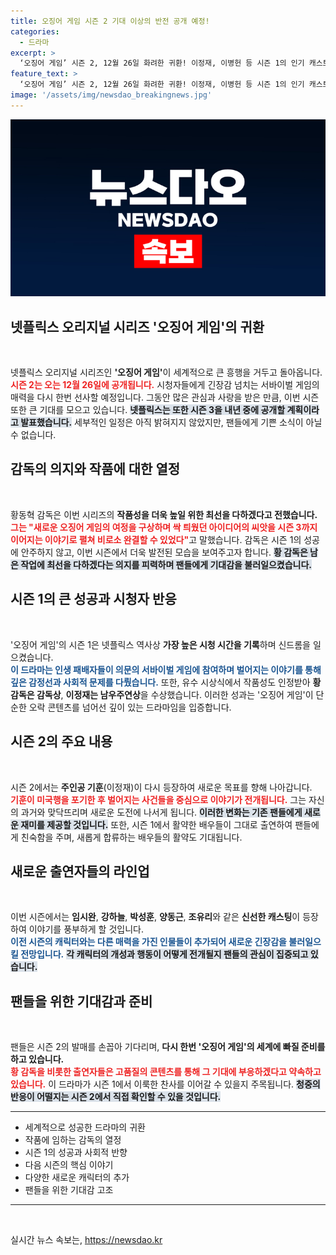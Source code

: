 ```yaml
---
title: 오징어 게임 시즌 2 기대 이상의 반전 공개 예정!
categories:
  - 드라마
excerpt: >
  ‘오징어 게임’ 시즌 2, 12월 26일 화려한 귀환! 이정재, 이병헌 등 시즌 1의 인기 캐스트와 임시완, 강하늘이 함께한다. 황동혁 감독은 최선을 다하겠다고 포부를 밝혔다. 기대하세요!
feature_text: >
  ‘오징어 게임’ 시즌 2, 12월 26일 화려한 귀환! 이정재, 이병헌 등 시즌 1의 인기 캐스트와 임시완, 강하늘이 함께한다. 황동혁 감독은 최선을 다하겠다고 포부를 밝혔다. 기대하세요!
image: '/assets/img/newsdao_breakingnews.jpg'
---
```


<p><img src="/assets/img/newsdao_breakingnews.jpg" alt="ontimetimes 속보" /></p>

<h2 data-ke-size="size26">넷플릭스 오리지널 시리즈 '오징어 게임'의 귀환</h2>

<p data-ke-size="size16">&nbsp;</p>

<p data-ke-size="size16">넷플릭스 오리지널 시리즈인 <b>'오징어 게임'</b>이 세계적으로 큰 흥행을 거두고 돌아옵니다. <b><span style="color: #ee2323;">시즌 2는 오는 12월 26일에 공개됩니다.</span></b> 시청자들에게 긴장감 넘치는 서바이벌 게임의 매력을 다시 한번 선사할 예정입니다. 그동안 많은 관심과 사랑을 받은 만큼, 이번 시즌 또한 큰 기대를 모으고 있습니다. <b><span style="background-color: #21538527;">넷플릭스는 또한 시즌 3을 내년 중에 공개할 계획이라고 발표했습니다.</span></b> 세부적인 일정은 아직 밝혀지지 않았지만, 팬들에게 기쁜 소식이 아닐 수 없습니다.</p>

<h2 data-ke-size="size26">감독의 의지와 작품에 대한 열정</h2>

<p data-ke-size="size16">&nbsp;</p>

<p data-ke-size="size16">황동혁 감독은 이번 시리즈의 <b>작품성을 더욱 높일 위한 최선을 다하겠다고 전했습니다.</b><br/>
<b><span style="color: #ee2323;">그는 "새로운 오징어 게임의 여정을 구상하며 싹 틔웠던 아이디어의 씨앗을 시즌 3까지 이어지는 이야기로 펼쳐 비로소 완결할 수 있었다"</span></b>고 말했습니다. 감독은 시즌 1의 성공에 안주하지 않고, 이번 시즌에서 더욱 발전된 모습을 보여주고자 합니다. <b><span style="background-color: #21538527;">황 감독은 남은 작업에 최선을 다하겠다는 의지를 피력하며 팬들에게 기대감을 불러일으켰습니다.</span></b></p>

<h2 data-ke-size="size26">시즌 1의 큰 성공과 시청자 반응</h2>

<p data-ke-size="size16">&nbsp;</p>

<p data-ke-size="size16">'오징어 게임'의 시즌 1은 넷플릭스 역사상 <b>가장 높은 시청 시간을 기록</b>하며 신드롬을 일으켰습니다.<br/>
<b><span style="color: #1a5490;">이 드라마는 인생 패배자들이 의문의 서바이벌 게임에 참여하며 벌어지는 이야기를 통해 깊은 감정선과 사회적 문제를 다뤘습니다.</span></b> 또한, 유수 시상식에서 작품성도 인정받아 <b>황 감독은 감독상</b>, <b>이정재는 남우주연상</b>을 수상했습니다. 이러한 성과는 '오징어 게임'이 단순한 오락 콘텐츠를 넘어선 깊이 있는 드라마임을 입증합니다.</p>

<h2 data-ke-size="size26">시즌 2의 주요 내용</h2>

<p data-ke-size="size16">&nbsp;</p>

<p data-ke-size="size16">시즌 2에서는 <b>주인공 기훈</b>(이정재)이 다시 등장하여 새로운 목표를 향해 나아갑니다.<br/>
<b><span style="color: #ee2323;">기훈이 미국행을 포기한 후 벌어지는 사건들을 중심으로 이야기가 전개됩니다.</span></b> 그는 자신의 과거와 맞닥뜨리며 새로운 도전에 나서게 됩니다. <b><span style="background-color: #21538527;">이러한 변화는 기존 팬들에게 새로운 재미를 제공할 것입니다.</span></b> 또한, 시즌 1에서 활약한 배우들이 그대로 출연하여 팬들에게 친숙함을 주며, 새롭게 합류하는 배우들의 활약도 기대됩니다.</p>

<h2 data-ke-size="size26">새로운 출연자들의 라인업</h2>

<p data-ke-size="size16">&nbsp;</p>

<p data-ke-size="size16">이번 시즌에서는 <b>임시완</b>, <b>강하늘</b>, <b>박성훈</b>, <b>양동근</b>, <b>조유리</b>와 같은 <b>신선한 캐스팅</b>이 등장하여 이야기를 풍부하게 할 것입니다.<br/>
<b><span style="color: #1a5490;">이전 시즌의 캐릭터와는 다른 매력을 가진 인물들이 추가되어 새로운 긴장감을 불러일으킬 전망입니다.</span></b> <b><span style="background-color: #21538527;">각 캐릭터의 개성과 행동이 어떻게 전개될지 팬들의 관심이 집중되고 있습니다.</span></b></p>

<h2 data-ke-size="size26">팬들을 위한 기대감과 준비</h2>

<p data-ke-size="size16">&nbsp;</p>

<p data-ke-size="size16">팬들은 시즌 2의 발매를 손꼽아 기다리며, <b>다시 한번 '오징어 게임'의 세계에 빠질 준비를 하고 있습니다.</b><br/>
<b><span style="color: #ee2323;">황 감독을 비롯한 출연자들은 고품질의 콘텐츠를 통해 그 기대에 부응하겠다고 약속하고 있습니다.</span></b> 이 드라마가 시즌 1에서 이룩한 찬사를 이어갈 수 있을지 주목됩니다. <b><span style="background-color: #21538527;">청중의 반응이 어떨지는 시즌 2에서 직접 확인할 수 있을 것입니다.</span></b></p> 

<hr/>

<ul>
    <li>세계적으로 성공한 드라마의 귀환</li>
    <li>작품에 임하는 감독의 열정</li>
    <li>시즌 1의 성공과 사회적 반향</li>
    <li>다음 시즌의 핵심 이야기</li>
    <li>다양한 새로운 캐릭터의 추가</li>
    <li>팬들을 위한 기대감 고조</li>
</ul>

<hr/>

<p data-ke-size="size16">&nbsp;</p>
실시간 뉴스 속보는, <a href="https://newsdao.kr" rel="dofollow">https://newsdao.kr</a>


